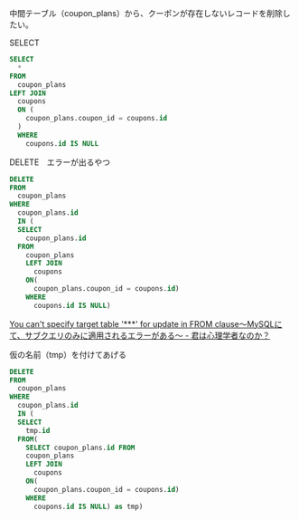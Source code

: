 中間テーブル（coupon_plans）から、クーポンが存在しないレコードを削除したい。

SELECT

```sql
SELECT
  *
FROM
  coupon_plans
LEFT JOIN
  coupons
  ON (
    coupon_plans.coupon_id = coupons.id
  )
  WHERE
    coupons.id IS NULL
```

DELETE　エラーが出るやつ

```sql
DELETE
FROM
  coupon_plans
WHERE
  coupon_plans.id
  IN (
  SELECT
    coupon_plans.id 
  FROM
    coupon_plans
    LEFT JOIN
      coupons
    ON(
      coupon_plans.coupon_id = coupons.id)
    WHERE
      coupons.id IS NULL)
```

[You can't specify target table '\*\*\*' for update in FROM clause〜MySQLにて、サブクエリのみに適用されるエラーがある〜 \- 君は心理学者なのか？](https://karoten512.hatenablog.com/entry/2018/03/08/111917)

仮の名前（tmp）を付けてあげる

```sql
DELETE
FROM
  coupon_plans
WHERE
  coupon_plans.id
  IN (
  SELECT
    tmp.id 
  FROM(
    SELECT coupon_plans.id FROM
    coupon_plans
    LEFT JOIN
      coupons
    ON(
      coupon_plans.coupon_id = coupons.id)
    WHERE
      coupons.id IS NULL) as tmp)

```
